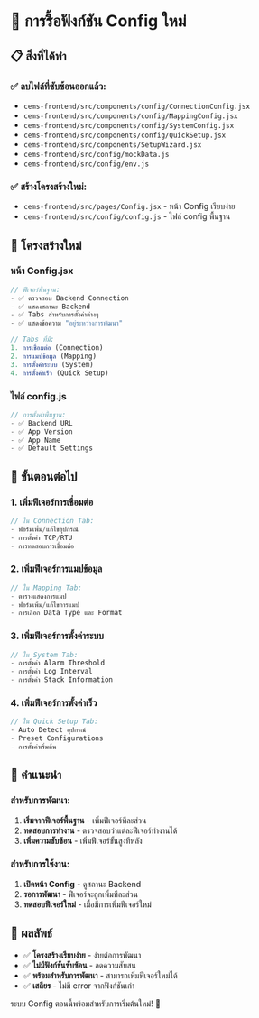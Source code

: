 # 🔄 การรื้อฟังก์ชัน Config ใหม่

## 📋 สิ่งที่ได้ทำ

### ✅ ลบไฟล์ที่ซับซ้อนออกแล้ว:
- `cems-frontend/src/components/config/ConnectionConfig.jsx`
- `cems-frontend/src/components/config/MappingConfig.jsx`
- `cems-frontend/src/components/config/SystemConfig.jsx`
- `cems-frontend/src/components/config/QuickSetup.jsx`
- `cems-frontend/src/components/SetupWizard.jsx`
- `cems-frontend/src/config/mockData.js`
- `cems-frontend/src/config/env.js`

### ✅ สร้างโครงสร้างใหม่:
- `cems-frontend/src/pages/Config.jsx` - หน้า Config เรียบง่าย
- `cems-frontend/src/config/config.js` - ไฟล์ config พื้นฐาน

## 🎯 โครงสร้างใหม่

### หน้า Config.jsx
```javascript
// ฟีเจอร์พื้นฐาน:
- ✅ ตรวจสอบ Backend Connection
- ✅ แสดงสถานะ Backend
- ✅ Tabs สำหรับการตั้งค่าต่างๆ
- ✅ แสดงข้อความ "อยู่ระหว่างการพัฒนา"

// Tabs ที่มี:
1. การเชื่อมต่อ (Connection)
2. การแมปข้อมูล (Mapping)
3. การตั้งค่าระบบ (System)
4. การตั้งค่าเร็ว (Quick Setup)
```

### ไฟล์ config.js
```javascript
// การตั้งค่าพื้นฐาน:
- ✅ Backend URL
- ✅ App Version
- ✅ App Name
- ✅ Default Settings
```

## 🚀 ขั้นตอนต่อไป

### 1. เพิ่มฟีเจอร์การเชื่อมต่อ
```javascript
// ใน Connection Tab:
- ฟอร์มเพิ่ม/แก้ไขอุปกรณ์
- การตั้งค่า TCP/RTU
- การทดสอบการเชื่อมต่อ
```

### 2. เพิ่มฟีเจอร์การแมปข้อมูล
```javascript
// ใน Mapping Tab:
- ตารางแสดงการแมป
- ฟอร์มเพิ่ม/แก้ไขการแมป
- การเลือก Data Type และ Format
```

### 3. เพิ่มฟีเจอร์การตั้งค่าระบบ
```javascript
// ใน System Tab:
- การตั้งค่า Alarm Threshold
- การตั้งค่า Log Interval
- การตั้งค่า Stack Information
```

### 4. เพิ่มฟีเจอร์การตั้งค่าเร็ว
```javascript
// ใน Quick Setup Tab:
- Auto Detect อุปกรณ์
- Preset Configurations
- การตั้งค่าเริ่มต้น
```

## 📝 คำแนะนำ

### สำหรับการพัฒนา:
1. **เริ่มจากฟีเจอร์พื้นฐาน** - เพิ่มฟีเจอร์ทีละส่วน
2. **ทดสอบการทำงาน** - ตรวจสอบว่าแต่ละฟีเจอร์ทำงานได้
3. **เพิ่มความซับซ้อน** - เพิ่มฟีเจอร์ขั้นสูงทีหลัง

### สำหรับการใช้งาน:
1. **เปิดหน้า Config** - ดูสถานะ Backend
2. **รอการพัฒนา** - ฟีเจอร์จะถูกเพิ่มทีละส่วน
3. **ทดสอบฟีเจอร์ใหม่** - เมื่อมีการเพิ่มฟีเจอร์ใหม่

## 🎉 ผลลัพธ์

- ✅ **โครงสร้างเรียบง่าย** - ง่ายต่อการพัฒนา
- ✅ **ไม่มีฟังก์ชันซับซ้อน** - ลดความสับสน
- ✅ **พร้อมสำหรับการพัฒนา** - สามารถเพิ่มฟีเจอร์ใหม่ได้
- ✅ **เสถียร** - ไม่มี error จากฟังก์ชันเก่า

ระบบ Config ตอนนี้พร้อมสำหรับการเริ่มต้นใหม่! 🚀 